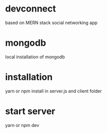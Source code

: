 # devconnect
based on MERN stack social networking app

# mongodb
local installation of mongodb 

# installation 
yarn or npm install in server.js and client folder
 
# start server 
yarn or npm dev 
 
